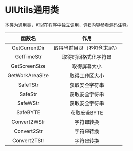 # UIUtils通用类
本类为通用类，可以在程序中独立调用，详细内容参看源码注释。

| 函数名          | 作用                        |
| :-------------: | :-------------------------: |
| GetCurrentDir   | 取得当前目录（不包含末尾\） |
| GetTimeStr      | 取得时间格式化字符串        |
| GetScreenSize   | 取得屏幕大小                |
| GetWorkAreaSize | 取得工作区大小              |
| SafeTStr        | 获取安全字符串              |
| SafeStr         | 获取安全字符串              |
| SafeWStr        | 获取安全字符串              |
| SafeBYTE        | 获取安全BYTE                |
| Convert2WStr    | 字符串转换                  |
| Convert2Str     | 字符串转换                  |
| Convert2TStr    | 字符串转换                  |